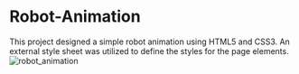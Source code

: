 # Robot-Animation

This project designed a simple robot animation using HTML5 and CSS3. An
external style sheet was utilized to define the styles for the page elements.![robot_animation](https://github.com/user-attachments/assets/8ec8521d-41f6-4459-ae42-7fd70ee73900)
